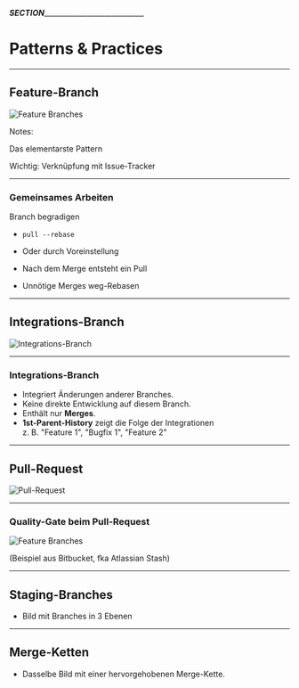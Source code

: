 ___SECTION_______________________________


Patterns & Practices
====================


_________________________________________


Feature-Branch
--------------


![Feature Branches](patterns/abb-feature-branches.png)

Notes:

Das elementarste Pattern

Wichtig: Verknüpfung mit Issue-Tracker



_________________________________________


### Gemeinsames Arbeiten

Branch begradigen

 * `pull --rebase`
 * Oder durch Voreinstellung

 * Nach dem Merge entsteht ein Pull
 * Unnötige Merges weg-Rebasen





_________________________________________


Integrations-Branch
-------------------


![Integrations-Branch](patterns/abb-integrationsbranch.png)


_________________________________________

### Integrations-Branch

 * Integriert Änderungen anderer Branches.
 * Keine direkte Entwicklung auf diesem Branch.
 * Enthält nur **Merges**.
 * **1st-Parent-History** zeigt die Folge der  Integrationen<BR/>
   z. B. "Feature 1", "Bugfix 1", "Feature 2"

_________________________________________


Pull-Request
------------

![Pull-Request](patterns/abb-pull-request.png)


_________________________________________


### Quality-Gate beim Pull-Request


![Feature Branches](patterns/abb-jenkins-pull-requests-stash-config.png)

(Beispiel aus Bitbucket, fka Atlassian Stash)


_________________________________________


Staging-Branches
----------------

 * Bild mit Branches in 3 Ebenen

_________________________________________


Merge-Ketten
------------


 * Dasselbe Bild mit einer hervorgehobenen Merge-Kette.
